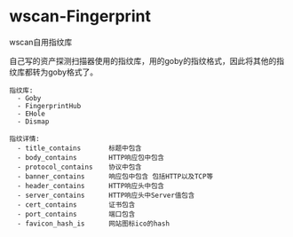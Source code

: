# wscan-Fingerprint
wscan自用指纹库

自己写的资产探测扫描器使用的指纹库，用的goby的指纹格式，因此将其他的指纹库都转为goby格式了。
```
指纹库:
  - Goby
  - FingerprintHub
  - EHole
  - Dismap

指纹详情:
  - title_contains       标题中包含
  - body_contains        HTTP响应包中包含
  - protocol_contains    协议中包含
  - banner_contains      响应包中包含 包括HTTP以及TCP等
  - header_contains      HTTP响应头中包含
  - server_contains      HTTP响应头中Server值包含
  - cert_contains        证书包含
  - port_contains        端口包含
  - favicon_hash_is      网站图标ico的hash
``` 
